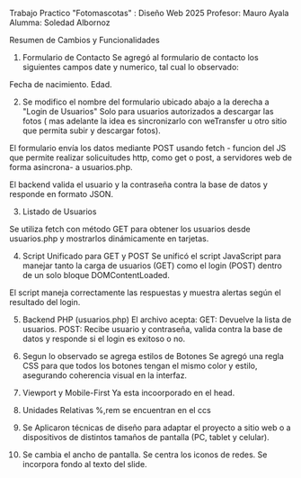 Trabajo Practico "Fotomascotas" : Diseño Web 2025
Profesor: Mauro Ayala
Alumma: Soledad Albornoz 

Resumen de Cambios y Funcionalidades
1. Formulario de Contacto
Se agregó al formulario de contacto los siguientes campos date y numerico, tal cual lo observado:

Fecha de nacimiento. 
Edad.

2. Se modifico el nombre del formulario ubicado abajo a la derecha a
"Login de Usuarios"
Solo para usuarios autorizados a descargar las fotos ( mas adelante la idea es sincronizarlo con weTransfer u otro sitio que permita subir y descargar fotos).


El formulario envía los datos mediante POST usando fetch - funcion del JS que permite realizar solicuitudes http, como get o post, a servidores web de forma asincrona- a usuarios.php.

El backend valida el usuario y la contraseña contra la base de datos y responde en formato JSON.

3. Listado de Usuarios

Se utiliza fetch con método GET para obtener los usuarios desde usuarios.php y mostrarlos dinámicamente en tarjetas.

4. Script Unificado para GET y POST
Se unificó el script JavaScript para manejar tanto la carga de usuarios (GET) como el login (POST) dentro de un solo bloque DOMContentLoaded.

El script maneja correctamente las respuestas y muestra alertas según el resultado del login.

5. Backend PHP (usuarios.php)
El archivo acepta:
GET: Devuelve la lista de usuarios.
POST: Recibe usuario y contraseña, valida contra la base de datos y responde si el login es exitoso o no.

6. Segun lo observado se agrega estilos de Botones
Se agregó una regla CSS para que todos los botones tengan el mismo color y estilo, asegurando coherencia visual en la interfaz.

7. Viewport y Mobile-First
Ya esta incoorporado en el head.

8. Unidades Relativas 
%,rem se encuentran en el ccs

9. Se Aplicaron técnicas de diseño para adaptar el proyecto a sitio web o a dispositivos de distintos tamaños de pantalla (PC, tablet y celular).

10. Se cambia el ancho de pantalla. Se centra los iconos de redes. Se incorpora fondo al texto del slide.


